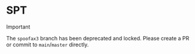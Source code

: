 # SPT

> [!IMPORTANT]
> The `spoofax3` branch has been deprecated and locked. Please create a PR or commit to `main`/`master` directly.
